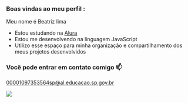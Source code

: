 ### Boas vindas ao meu perfil :

Meu nome é Beatriz lima

- Estou estudando na [Alura](https://www.alura.com.br)
- Estou me desenvolvendo na linguagem JavaScript
- Utilizo esse espaço para minha organização e compartilhamento dos meus projetos desenvolvidos

### Você pode entrar em contato comigo 📫

00001097353564sp@al.educacao.sp.gov.br


![](https://media1.tenor.com/m/YYbqPqvXHn8AAAAd/funny-dogs-me-so-happy.gif)
